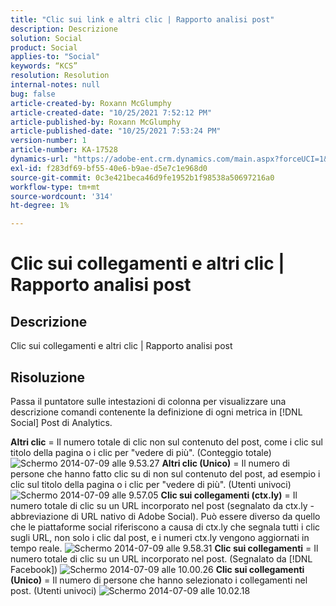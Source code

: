 ```yaml
---
title: "Clic sui link e altri clic | Rapporto analisi post"
description: Descrizione
solution: Social
product: Social
applies-to: "Social"
keywords: “KCS”
resolution: Resolution
internal-notes: null
bug: false
article-created-by: Roxann McGlumphy
article-created-date: "10/25/2021 7:52:12 PM"
article-published-by: Roxann McGlumphy
article-published-date: "10/25/2021 7:53:24 PM"
version-number: 1
article-number: KA-17528
dynamics-url: "https://adobe-ent.crm.dynamics.com/main.aspx?forceUCI=1&pagetype=entityrecord&etn=knowledgearticle&id=4a6c960a-cd35-ec11-b6e6-000d3a3485ea"
exl-id: f283df69-bf55-40e6-b9ae-d5e7c1e968d0
source-git-commit: 0c3e421beca46d9fe1952b1f98538a50697216a0
workflow-type: tm+mt
source-wordcount: '314'
ht-degree: 1%

---
```


# Clic sui collegamenti e altri clic | Rapporto analisi post

## Descrizione

Clic sui collegamenti e altri clic | Rapporto analisi post

## Risoluzione


Passa il puntatore sulle intestazioni di colonna per visualizzare una descrizione comandi contenente la definizione di ogni metrica in [!DNL Social]  Post di Analytics.

<b>Altri clic</b> = Il numero totale di clic non sul contenuto del post, come i clic sul titolo della pagina o i clic per &quot;vedere di più&quot;. (Conteggio totale)
![Schermo 2014-07-09 alle 9.53.27](https://helpx.adobe.com/content/dam/help/en/social/kb/link-clicks-click-definitions/jcr%3acontent/main-pars/image/Screen%20Shot%202014-07-09%20at%209.53.27%20AM.png "Schermo 2014-07-09 alle 9.53.27")
<b>Altri clic (Unico)</b> = Il numero di persone che hanno fatto clic su di non sul contenuto del post, ad esempio i clic sul titolo della pagina o i clic per &quot;vedere di più&quot;. (Utenti univoci)
![Schermo 2014-07-09 alle 9.57.05](https://helpx.adobe.com/content/dam/help/en/social/kb/link-clicks-click-definitions/jcr%3acontent/main-pars/image_0/Screen%20Shot%202014-07-09%20at%209.57.05%20AM.png "Schermo 2014-07-09 alle 9.57.05")
<b>Clic sui collegamenti (ctx.ly)</b> = Il numero totale di clic su un URL incorporato nel post (segnalato da ctx.ly - abbreviazione di URL nativo di Adobe Social). Può essere diverso da quello che le piattaforme social riferiscono a causa di ctx.ly che segnala tutti i clic sugli URL, non solo i clic dal post, e i numeri ctx.ly vengono aggiornati in tempo reale.
![Schermo 2014-07-09 alle 9.58.31](https://helpx.adobe.com/content/dam/help/en/social/kb/link-clicks-click-definitions/jcr%3acontent/main-pars/image_1/Screen%20Shot%202014-07-09%20at%209.58.31%20AM.png "Schermo 2014-07-09 alle 9.58.31")
<b>Clic sui collegamenti</b> = Il numero totale di clic su un URL incorporato nel post. (Segnalato da [!DNL Facebook])
![Schermo 2014-07-09 alle 10.00.26](https://helpx.adobe.com/content/dam/help/en/social/kb/link-clicks-click-definitions/jcr%3acontent/main-pars/image_2/Screen%20Shot%202014-07-09%20at%2010.00.26%20AM.png "Schermo 2014-07-09 alle 10.00.26")
<b>Clic sui collegamenti (Unico)</b> = Il numero di persone che hanno selezionato i collegamenti nel post. (Utenti univoci)
![Schermo 2014-07-09 alle 10.02.18](https://helpx.adobe.com/content/dam/help/en/social/kb/link-clicks-click-definitions/jcr%3acontent/main-pars/image_3/Screen%20Shot%202014-07-09%20at%2010.02.18%20AM.png "Schermo 2014-07-09 alle 10.02.18")
